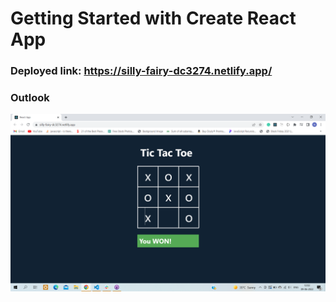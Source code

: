 # Getting Started with Create React App
### Deployed link: https://silly-fairy-dc3274.netlify.app/

### Outlook

<img src="https://github.com/naushadcom/Tic-Tac-Toe/blob/main/Pic/Screenshot%20(1115).png" />
